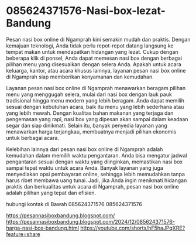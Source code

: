# 085624371576-Nasi-box-lezat-Bandung
Pesan nasi box online di Ngamprah kini semakin mudah dan praktis. Dengan kemajuan teknologi, Anda tidak perlu repot-repot datang langsung ke tempat makan untuk mendapatkan hidangan yang lezat. Cukup dengan beberapa klik di ponsel, Anda dapat memesan nasi box dengan berbagai pilihan menu yang disesuaikan dengan selera Anda. Apakah untuk acara keluarga, kantor, atau acara khusus lainnya, layanan pesan nasi box online di Ngamprah siap memberikan kenyamanan dan kemudahan.

Layanan pesan nasi box online di Ngamprah menawarkan beragam pilihan menu yang menggugah selera, mulai dari nasi box dengan lauk pauk tradisional hingga menu modern yang lebih beragam. Anda dapat memilih sesuai dengan kebutuhan acara, baik itu menu yang lebih sederhana atau yang lebih mewah. Dengan kualitas bahan makanan yang terjaga dan pengemasan yang rapi, nasi box yang dipesan akan sampai dalam keadaan segar dan siap dinikmati. Selain itu, banyak penyedia layanan yang menawarkan harga terjangkau, membuatnya menjadi pilihan ekonomis untuk berbagai acara.

Kelebihan lainnya dari pesan nasi box online di Ngamprah adalah kemudahan dalam memilih waktu pengantaran. Anda bisa mengatur jadwal pengantaran sesuai dengan waktu yang diinginkan, memastikan nasi box sampai tepat waktu untuk acara Anda. Banyak layanan yang juga menyediakan opsi pembayaran online, sehingga lebih memudahkan tanpa harus ribet membawa uang tunai. Jadi, jika Anda ingin menikmati hidangan praktis dan berkualitas untuk acara di Ngamprah, pesan nasi box online adalah pilihan yang tepat dan efisien.

hubungi kontak di Bawah
085624371576
085624371576

https://pesannasiboxbandung.blogspot.com/
https://pesannasiboxbandung.blogspot.com/2024/12/085624371576-harga-nasi-box-bandung.html
https://youtube.com/shorts/hF5haJPqXRE?feature=share
